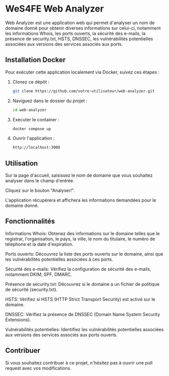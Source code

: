 # WeS4FE Web Analyzer

Web Analyzer est une application web qui permet d'analyser un nom de domaine donné pour obtenir diverses informations sur celui-ci, notamment les informations Whois, les ports ouverts, la sécurité des e-mails, la présence de security.txt, HSTS, DNSSEC, les vulnérabilités potentielles associées aux versions des services associés aux ports.


## Installation Docker

Pour exécuter cette application localement via Docker, suivez ces étapes :

1. Clonez ce dépôt :

   ```bash
   git clone https://github.com/votre-utilisateur/web-analyzer.git

2. Naviguez dans le dossier du projet :

   ```bash
   cd web-analyzer

3. Executer le container :

   ```bash
   docker compose up

4. Ouvrir l'application :

   ```bash
   http://localhost:3000

## Utilisation

  Sur la page d'accueil, saisissez le nom de domaine que vous souhaitez analyser dans le champ d'entrée.

  Cliquez sur le bouton "Analyser!".

  L'application récupérera et affichera les informations demandées pour le domaine donné.

## Fonctionnalités

  Informations Whois: Obtenez des informations sur le domaine telles que le registrar, l'organisation, le pays, la ville, le nom du titulaire, le numéro de téléphone et la date d'expiration.

  Ports ouverts: Découvrez la liste des ports ouverts sur le domaine, ainsi que les vulnérabilités potentielles associées à ces ports.

  Sécurité des e-mails: Vérifiez la configuration de sécurité des e-mails, notamment DKIM, SPF, DMARC.

  Présence de security.txt: Découvrez si le domaine a un fichier de politique de sécurité (security.txt).

  HSTS: Vérifiez si HSTS (HTTP Strict Transport Security) est activé sur le domaine.

  DNSSEC: Vérifiez la présence de DNSSEC (Domain Name System Security Extensions).

  Vulnérabilités potentielles: Identifiez les vulnérabilités potentielles associées aux versions des services associés aux ports ouverts.

## Contribuer

Si vous souhaitez contribuer à ce projet, n'hésitez pas à ouvrir une pull request avec vos modifications.
